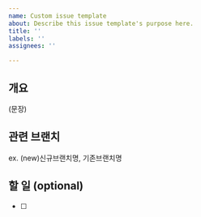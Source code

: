 ```yaml
---
name: Custom issue template
about: Describe this issue template's purpose here.
title: ''
labels: ''
assignees: ''

---
```


## 개요
(문장)

## 관련 브랜치
ex. (new)신규브랜치명, 기존브랜치명

## 할 일 (optional)
- [ ]
